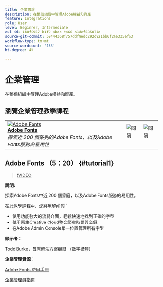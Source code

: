 ```yaml
---
title: 企業管理
description: 在整個組織中管理Adobe權益和資產
feature: Integrations
role: User
level: Beginner, Intermediate
exl-id: 1b8f0957-b1f9-4bae-9466-a1dcf585071a
source-git-commit: 58444368f757ddf9edc292d921bb6f2ae335efa3
workflow-type: tm+mt
source-wordcount: '133'
ht-degree: 4%

---
```


# 企業管理

在整個組織中管理Adobe權益和資產。

## 瀏覽企業管理教學課程

<table style="table-layout:fixed">
<tr>
 <td>
   <a href="enterprise.md#tutorial1">
      <img alt="Adobe Fonts" src="../assets/fonts_burke_thumbnail.jpg" />
   </a>
    <div>
   <a href="enterprise.md#tutorial1"><strong>Adobe Fonts</strong></a>
    </div>
    <em>探索近 200 個系列的Adobe Fonts，以及Adobe Fonts服務的易用性</em>
    <br>
  </td>
  <td>
    <img alt="間隔" src="../assets/Whitespacer.png" />
    <div>
    <br>
  </td>
  <td>
    <img alt="間隔" src="../assets/Whitespacer.png" />
    <div>
    <br>
  </td>
</tr>
</table>

## Adobe Fonts （5：20） {#tutorial1}

>[!VIDEO](https://video.tv.adobe.com/v/328226?hidetitle=true)

**說明:**

探索Adobe Fonts中近 200 個家庭，以及Adobe Fonts服務的易用性。

在此教學課程中，您將瞭解如何：
* 使用功能強大的流覽介面，輕鬆快速地找到正確的字型
* 使用原生Creative Cloud整合節省時間與金錢
* 在Adobe Admin Console單一位置管理所有字型

**顯示者：**

Todd Burke，首席解決方案顧問 （數字媒體）

**企業管理資源：**

[Adobe Fonts 使用手冊](https://helpx.adobe.com/fonts/user-guide.html)

[企業管理員指南](https://helpx.adobe.com/enterprise/admin-guide.html)
